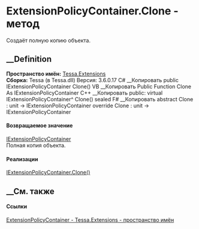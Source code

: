 # ExtensionPolicyContainer.Clone - метод
Создаёт полную копию объекта.
##  __Definition
 **Пространство имён:** [Tessa.Extensions](N_Tessa_Extensions.htm)  
 **Сборка:** Tessa (в Tessa.dll) Версия: 3.6.0.17
C# __Копировать
     public IExtensionPolicyContainer Clone()
VB __Копировать
     Public Function Clone As IExtensionPolicyContainer
C++ __Копировать
     public:
    virtual IExtensionPolicyContainer^ Clone() sealed
F# __Копировать
     abstract Clone : unit -> IExtensionPolicyContainer 
    override Clone : unit -> IExtensionPolicyContainer 
#### Возвращаемое значение
[IExtensionPolicyContainer](T_Tessa_Extensions_IExtensionPolicyContainer.htm)  
Полная копия объекта.
#### Реализации
[IExtensionPolicyContainer.Clone()](M_Tessa_Extensions_IExtensionPolicyContainer_Clone.htm)  
##  __См. также
#### Ссылки
[ExtensionPolicyContainer - ](T_Tessa_Extensions_ExtensionPolicyContainer.htm)
[Tessa.Extensions - пространство имён](N_Tessa_Extensions.htm)
